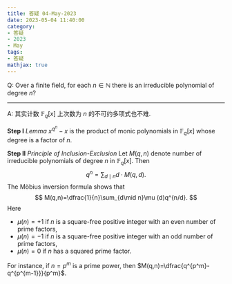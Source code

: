```yaml
---
title: 答疑 04-May-2023
date: 2023-05-04 11:40:00
category: 
- 答疑
- 2023
- May
tags: 
- 答疑
mathjax: true
---
```


Q: Over a finite field, for each $n\in\mathbb  N$ there is an irreducible polynomial of degree $n$? 

***

A: 其实计数 $\mathbb F_q[x]$ 上次数为 $n$ 的不可约多项式也不难.

**Step I** *Lemma* $x^{q^n}-x$ is the product of monic polynomials in $\mathbb F_q[x]$ whose degree is a factor of $n$.

**Step II** *Principle of Inclusion-Exclusion* Let $M(q,n)$ denote number of irreducible polynomials of degree $n$ in $\mathbb F_q[x]$. Then
$$
q^n=\sum_{d\mid n}d\cdot M(q,d).
$$
The Möbius inversion formula shows that
$$
M(q,n)=\dfrac{1}{n}\sum_{d\mid n}\mu (d)q^{n/d}.
$$
Here 

* $\mu(n)=+1$ if $n$ is a square-free positive integer with an even number of prime factors, 
* $\mu(n)=-1$ if $n$ is a square-free positive integer with an odd number of prime factors, 
* $\mu(n)=0$ if $n$ has a squared prime factor.

For instance, if $n=p^m$ is a prime power, then $M(q,n)=\dfrac{q^{p^m}-q^{p^{m-1}}}{p^m}$. 

